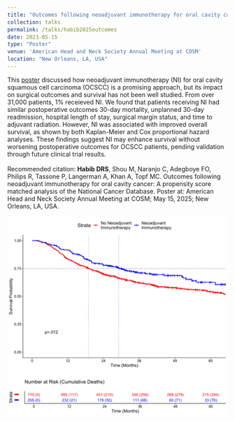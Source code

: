 ```yaml
---	
title: "Outcomes following neoadjuvant immunotherapy for oral cavity cancer: A propensity score matched analysis of the National Cancer Database"	
collection: talks	
permalink: /talks/habib2025outcomes	
date: 2023-05-15
type: "Poster"
venue: 'American Head and Neck Society Annual Meeting at COSM'
location: "New Orleans, LA, USA"
---	
```

This [poster](https://danielrshabib.github.io/files/habib2025outcomes-poster.pdf) discussed how neoadjuvant immunotherapy (NI) for oral cavity squamous cell carcinoma (OCSCC) is a promising approach, but its impact on surgical outcomes and survival has not been well studied. From over 31,000 patients, 1% receieved NI. We found that patients receiving NI had similar postoperative outcomes 30-day mortality, unplanned 30-day readmission, hospital length of stay, surgical margin status, and time to adjuvant radiation. However, NI was associated with improved overall survival, as shown by both Kaplan-Meier and Cox proportional hazard analyses. These findings suggest NI may enhance survival without worsening postoperative outcomes for OCSCC patients, pending validation through future clinical trial results. 
<br><br>
Recommended citation: **Habib DRS**, Shou M, Naranjo C, Adegboye FO, Philips R, Tassone P, Langerman A, Khan A, Topf MC. Outcomes following neoadjuvant immunotherapy for oral cavity cancer: A propensity score matched analysis of the National Cancer Database. Poster at: American Head and Neck Society Annual Meeting at COSM; May 15, 2025; New Orleans, LA, USA. 
<br><br>
![Kaplan-Meier Survival Curves by Neoadjuvant Immunotherapy](../images/habib2025outcomes.png)
